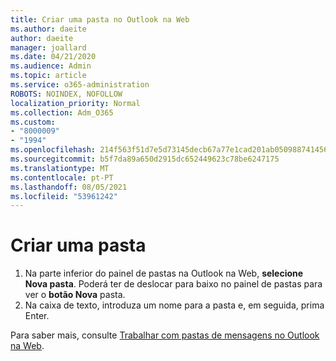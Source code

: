 ```yaml
---
title: Criar uma pasta no Outlook na Web
ms.author: daeite
author: daeite
manager: joallard
ms.date: 04/21/2020
ms.audience: Admin
ms.topic: article
ms.service: o365-administration
ROBOTS: NOINDEX, NOFOLLOW
localization_priority: Normal
ms.collection: Adm_O365
ms.custom:
- "8000009"
- "1994"
ms.openlocfilehash: 214f563f51d7e5d73145decb67a77e1cad201ab05098874145691e42b94c65e3
ms.sourcegitcommit: b5f7da89a650d2915dc652449623c78be6247175
ms.translationtype: MT
ms.contentlocale: pt-PT
ms.lasthandoff: 08/05/2021
ms.locfileid: "53961242"
---
```

# <a name="create-a-folder"></a>Criar uma pasta

1. Na parte inferior do painel de pastas na Outlook na Web, **selecione Nova pasta**. Poderá ter de deslocar para baixo no painel de pastas para ver o **botão Nova** pasta.
1. Na caixa de texto, introduza um nome para a pasta e, em seguida, prima Enter.

Para saber mais, consulte [Trabalhar com pastas de mensagens no Outlook na Web](https://support.office.com/article/ae0f10d6-54e7-4f29-acd3-78cdc3fdcb9f).